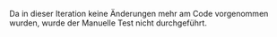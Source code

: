 Da in dieser Iteration keine Änderungen mehr am Code vorgenommen wurden, wurde der Manuelle Test nicht durchgeführt.




















